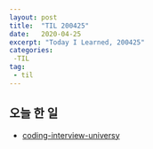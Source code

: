 ```yaml
---
layout: post
title:  "TIL 200425"
date:   2020-04-25
excerpt: "Today I Learned, 200425"
categories: 
 -TIL
tag:
 - til
---
```

## 오늘 한 일

* [coding-interview-universy]()